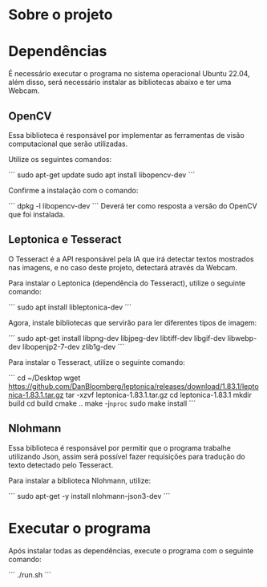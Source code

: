 # Sobre o projeto

# Dependências

É necessário executar o programa no sistema operacional Ubuntu 22.04, além disso, será necessário instalar as bibliotecas abaixo e ter uma Webcam.

## OpenCV
Essa biblioteca é responsável por implementar as ferramentas de visão computacional que serão utilizadas.

Utilize os seguintes comandos:

´´´
sudo apt-get update
sudo apt install libopencv-dev
´´´

Confirme a instalação com o comando:

´´´
dpkg -l libopencv-dev
´´´
Deverá ter como resposta a versão do OpenCV que foi instalada.

## Leptonica e Tesseract
O Tesseract é a API responsável pela IA que irá detectar textos mostrados nas imagens, e no caso deste projeto, detectará através da Webcam.

Para instalar o Leptonica (dependência do Tesseract), utilize o seguinte comando:

´´´
sudo apt install libleptonica-dev
´´´

Agora, instale bibliotecas que servirão para ler diferentes tipos de imagem:

´´´
sudo apt-get install libpng-dev libjpeg-dev libtiff-dev libgif-dev libwebp-dev libopenjp2-7-dev zlib1g-dev
´´´

Para instalar o Tesseract, utilize o seguinte comando:

´´´
cd ~/Desktop
wget https://github.com/DanBloomberg/leptonica/releases/download/1.83.1/leptonica-1.83.1.tar.gz
tar -xzvf leptonica-1.83.1.tar.gz
cd leptonica-1.83.1
mkdir build
cd build
cmake ..
make -j`nproc`
sudo make install
´´´

## Nlohmann
Essa biblioteca é responsável por permitir que o programa trabalhe utilizando Json, assim será possível fazer requisições para tradução do texto detectado pelo Tesseract.

Para instalar a biblioteca Nlohmann, utilize:

´´´
sudo apt-get -y install nlohmann-json3-dev
´´´
# Executar o programa

Após instalar todas as dependências, execute o programa com o seguinte comando:

´´´
./run.sh
´´´
